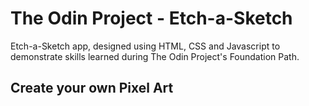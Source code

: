 # The Odin Project - Etch-a-Sketch

Etch-a-Sketch app, designed using HTML, CSS and Javascript to demonstrate skills learned during The Odin Project's Foundation Path. 

## Create your own Pixel Art
